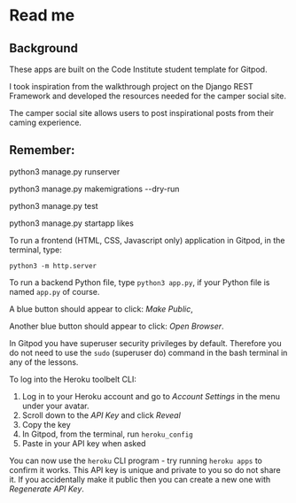 <h1>Read me</h1>
<h2>Background</h2>
These apps are built on the Code Institute student template for Gitpod.

I took inspiration from the walkthrough project on the Django REST Framework and developed the resources needed for the camper social site.

The camper social site allows users to post inspirational posts from their caming experience. 

<h2>Remember:</h2>
python3 manage.py runserver

python3 manage.py makemigrations --dry-run

python3 manage.py test

python3 manage.py startapp likes

To run a frontend (HTML, CSS, Javascript only) application in Gitpod, in the terminal, type:

`python3 -m http.server`

To run a backend Python file, type `python3 app.py`, if your Python file is named `app.py` of course.

A blue button should appear to click: _Make Public_,

Another blue button should appear to click: _Open Browser_.

In Gitpod you have superuser security privileges by default. Therefore you do not need to use the `sudo` (superuser do) command in the bash terminal in any of the lessons.

To log into the Heroku toolbelt CLI:

1. Log in to your Heroku account and go to *Account Settings* in the menu under your avatar.
2. Scroll down to the *API Key* and click *Reveal*
3. Copy the key
4. In Gitpod, from the terminal, run `heroku_config`
5. Paste in your API key when asked

You can now use the `heroku` CLI program - try running `heroku apps` to confirm it works. This API key is unique and private to you so do not share it. If you accidentally make it public then you can create a new one with _Regenerate API Key_.